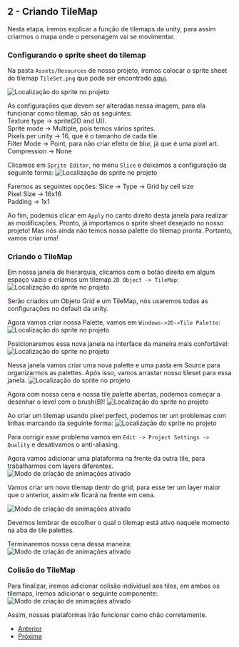 ## 2 - Criando TileMap

Nesta etapa, iremos explicar a função de tilemaps da unity, para assim criarmos o mapa onde o personagem vai se movimentar.

### Configurando o sprite sheet do tilemap

Na pasta ```Assets/Resources``` de nosso projeto, iremos colocar o sprite sheet do tilemap ```TileSet.png``` que pode ser encontrado [aqui](https://drive.google.com/drive/folders/1JvF5ncDJGAbjktF3B4yVo5NbdJx1Rgel?usp=sharing).

![Localização do sprite no projeto](images/2/1.png?raw=true "Localização do tileset no projeto")

As configurações que devem ser alteradas nessa imagem, para ela funcionar como tilemap, são as seguintes:<br/>
Texture type -> sprite(2D and UI).<br/>
Sprite mode -> Multiple, pois temos vários sprites.<br/>
Pixels per unity -> 16, que é o tamanho de cada tile.<br/>
Filter Mode -> Point, para não criar efeito de blur, já que é uma pixel art.<br/>
Compression -> None<br/>

Clicamos em ```Sprite Editor```, no menu ```Slice``` e deixamos a configuração da seguinte forma:
![Localização do sprite no projeto](images/2/2.png?raw=true "Slice do tileset")

Faremos as seguintes opções:
Slice -> Type -> Grid by cell size<br/>
Pixel Size -> 16x16<br/>
Padding -> 1x1<br/>

Ao fim, podemos clicar em ```Apply``` no canto direito desta janela para realizar as modificações. Pronto, já importamos o sprite sheet desejado no nosso projeto! Mas nós ainda não temos nossa palette do tilemap pronta. Portanto, vamos criar uma!

### Criando o TileMap

Em nossa janela de hierarquia, clicamos com o botão direito em algum espaço vazio e criamos um tilemap ```2D Object -> TileMap```:
![Localização do sprite no projeto](images/2/3.png?raw=true "Criação do tilemap")

Serão criados um Objeto Grid e um TileMap, nós usaremos todas as configurações no default da unity.

Agora vamos criar nossa Palette, vamos em ```Windows->2D->Tile Palette```:
![Localização do sprite no projeto](images/2/4.png?raw=true "Criação do tile palette")

Posicionaremos essa nova janela na interface da maneira mais confortável:
![Localização do sprite no projeto](images/2/5.png?raw=true "Tile palette")

Nessa janela vamos criar uma nova palette e uma pasta em Source para organizarmos as palettes.
Após isso, vamos arrastar nosso tileset para essa janela.
![Localização do sprite no projeto](images/2/6.png?raw=true "Setup com tile palette")

Agora com nossa cena e nossa tile palette abertas, podemos começar a desenhar o level com o brush(B)!
![Localização do sprite no projeto](images/2/7.png?raw=true "Level teste")

Ao criar um tilemap usando pixel perfect, podemos ter um problemas com linhas marcando da seguinte forma:
![Localização do sprite no projeto](images/2/8.png?raw=true "Linhas de blur")

Para corrigir esse problema vamos em ```Edit -> Project Settings -> Quality``` e desativamos o anti-aliasing.

Agora vamos adicionar uma plataforma na frente da outra tile, para trabalharmos com layers diferentes.
![Modo de criação de animações ativado](images/2/9.png?raw=true "Novo tilemap")

Vamos criar um novo tilemap dentr do grid, para esse ter um layer maior que o anterior, assim ele ficará na frente em cena.

![Modo de criação de animações ativado](images/2/10.png?raw=true "Tilemap em uso")

Devemos lembrar de escolher o qual o tilemap está ativo naquele momento na aba de tile palettes.

Terminaremos nossa cena dessa maneira:
![Modo de criação de animações ativado](images/2/11.png?raw=true "Cena final")

### Colisão do TileMap

Para finalizar, iremos adicionar colisão individual aos tiles, em ambos os tilemaps, iremos adicionar o seguinte componente:
![Modo de criação de animações ativado](images/2/12.png?raw=true "Colisão")

Assim, nossas plataformas irão funcionar como chão corretamente.

* [Anterior](1-inicio.md)
* [Próxima](3-inserindo-personagem.md)
